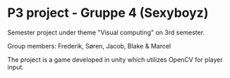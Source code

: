 # P3 project - Gruppe 4 (Sexyboyz)

Semester project under theme "Visual computing" on 3rd semester.

Group members: Frederik, Søren, Jacob, Blake & Marcel

The project is a game developed in unity which utilizes OpenCV for player input.
